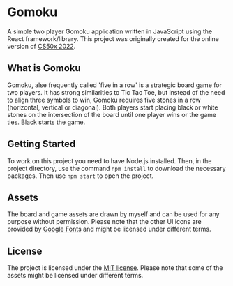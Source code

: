 # Gomoku

A simple two player Gomoku application written in JavaScript using the React framework/library. This project was originally created for the online version of [CS50x 2022](https://cs50.harvard.edu/x/2022/).

## What is Gomoku

Gomoku, alse frequently called 'five in a row' is a strategic board game for two players. It has strong similarities to Tic Tac Toe, but instead of the need to align three symbols to win, Gomoku requires five stones in a row (horizontal, vertical or diagonal). Both players start placing black or white stones on the intersection of the board until one player wins or the game ties. Black starts the game.

## Getting Started

To work on this project you need to have Node.js installed. Then, in the project directory, use the command `npm install` to download the necessary packages. Then use `npm start` to open the project.

## Assets

The board and game assets are drawn by myself and can be used for any purpose without permission. Please note that the other UI icons are provided by [Google Fonts](https://fonts.google.com/icons) and might be licensed under different terms.

## License

The project is licensed under the [MIT license](https://github.com/q-Sci/gomoku/blob/main/LICENSE). Please note that some of the assets might be licensed under different terms.